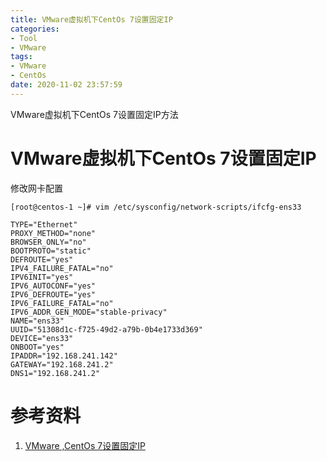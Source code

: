 ```yaml
---
title: VMware虚拟机下CentOs 7设置固定IP
categories:
- Tool
- VMware
tags:
- VMware
- CentOs
date: 2020-11-02 23:57:59
---
```


VMware虚拟机下CentOs 7设置固定IP方法

<!-- more -->

# VMware虚拟机下CentOs 7设置固定IP

修改网卡配置

```
[root@centos-1 ~]# vim /etc/sysconfig/network-scripts/ifcfg-ens33

TYPE="Ethernet"
PROXY_METHOD="none"
BROWSER_ONLY="no"
BOOTPROTO="static"
DEFROUTE="yes"
IPV4_FAILURE_FATAL="no"
IPV6INIT="yes"
IPV6_AUTOCONF="yes"
IPV6_DEFROUTE="yes"
IPV6_FAILURE_FATAL="no"
IPV6_ADDR_GEN_MODE="stable-privacy"
NAME="ens33"
UUID="51308d1c-f725-49d2-a79b-0b4e1733d369"
DEVICE="ens33"
ONBOOT="yes"
IPADDR="192.168.241.142"
GATEWAY="192.168.241.2"
DNS1="192.168.241.2"

```





# 参考资料

1. [VMware ,CentOs 7设置固定IP](https://blog.csdn.net/zsg88/article/details/75095229)

